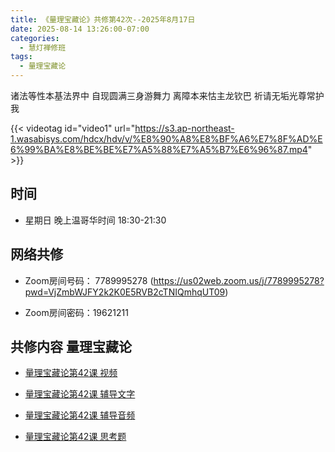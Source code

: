 ```yaml
---
title: 《量理宝藏论》共修第42次--2025年8月17日
date: 2025-08-14 13:26:00-07:00
categories:
  - 慧灯禅修班
tags:
  - 量理宝藏论
---
```

诸法等性本基法界中 自现圆满三身游舞力 离障本来怙主龙钦巴 祈请无垢光尊常护我

{{< videotag id="video1" url="https://s3.ap-northeast-1.wasabisys.com/hdcx/hdv/v/%E8%90%A8%E8%BF%A6%E7%8F%AD%E6%99%BA%E8%BE%BE%E7%A5%88%E7%A5%B7%E6%96%87.mp4" >}}

## 时间


* 星期日 晚上温哥华时间 18:30-21:30


## 网络共修


* Zoom房间号码： 7789995278 (https://us02web.zoom.us/j/7789995278?pwd=VjZmbWJFY2k2K0E5RVB2cTNIQmhqUT09)


* Zoom房间密码：19621211


## 共修内容 量理宝藏论


* [量理宝藏论第42课 视频](https://huidengchanxiu.net/refs/llbzl/llbzl-07/#%E7%AC%AC%E5%9B%9B%E5%8D%81%E4%BA%8C%E8%AF%BE)

* [量理宝藏论第42课 辅导文字](https://huidengchanxiu.net/refs/llbzl/llbzl-07/#%E7%AC%AC%E5%9B%9B%E5%8D%81%E4%BA%8C%E8%AF%BE%E8%BE%85%E5%AF%BC)

* [量理宝藏论第42课 辅导音频](https://box.hdcxb.net/%E7%A6%85%E4%BF%AE%E7%8F%AD/037-%E9%87%8F%E7%90%86%E5%AE%9D%E8%97%8F%E8%AE%BA/%E8%BE%85%E5%AF%BC-%E6%99%BA%E8%AF%9A%E5%A0%AA%E5%B8%83%E7%AC%AC1%E6%AC%A1%E8%AE%B2%E8%A7%A3%E4%BA%8E2006%E8%87%B307%E5%B9%B4?page=2)

* [量理宝藏论第42课 思考题 ](https://huidengchanxiu.net/refs/llbzl/llbzl-qa#%E7%AC%AC42%E8%AF%BE)
